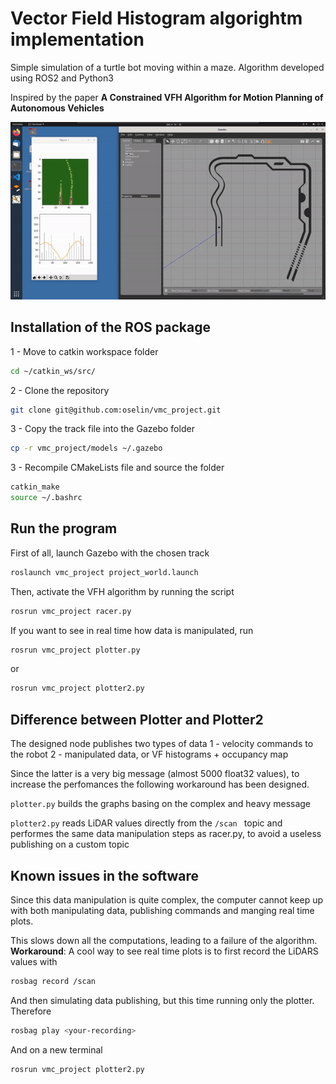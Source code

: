 # Vector Field Histogram algorightm implementation

Simple simulation of a turtle bot moving within a maze. Algorithm developed using ROS2 and Python3

Inspired by the paper __A Constrained VFH Algorithm for Motion Planning of Autonomous Vehicles__

<p align="center">
<img src="./media/sim.gif"/>
</p>

## Installation of the ROS package

1 - Move to catkin workspace folder
```bash
cd ~/catkin_ws/src/
```

2 - Clone the repository
```bash
git clone git@github.com:oselin/vmc_project.git
```

3 - Copy the track file into the Gazebo folder
```bash
cp -r vmc_project/models ~/.gazebo
```

3 - Recompile CMakeLists file and source the folder
```bash
catkin_make
source ~/.bashrc
```

## Run the program

First of all, launch Gazebo with the chosen track
```bash
roslaunch vmc_project project_world.launch
```

Then, activate the VFH algorithm by running the script
```bash
rosrun vmc_project racer.py
```

If you want to see in real time how data is manipulated, run
```bash
rosrun vmc_project plotter.py
```
or
```bash
rosrun vmc_project plotter2.py
```

## Difference between Plotter and Plotter2
The designed node publishes two types of data
1 - velocity commands to the robot
2 - manipulated data, or VF histograms + occupancy map

Since the latter is a very big message (almost 5000 float32 values), to increase the perfomances the following workaround has been designed.

`plotter.py` builds the graphs basing on the complex and heavy message

`plotter2.py` reads LiDAR values directly from the `/scan ` topic and performes the same data manipulation steps as racer.py, to avoid a useless publishing on a custom topic


## Known issues in the software
Since this data manipulation is quite complex, the computer cannot keep up with both manipulating data, publishing commands and manging real time plots.

This slows down all the computations, leading to a failure of the algorithm. __Workaround__: A cool way to see real time plots is to first record the LiDARS values with
```bash
rosbag record /scan
```

And then simulating data publishing, but this time running only the plotter. Therefore
```bash
rosbag play <your-recording>
```

And on a new terminal
```bash
rosrun vmc_project plotter2.py
```